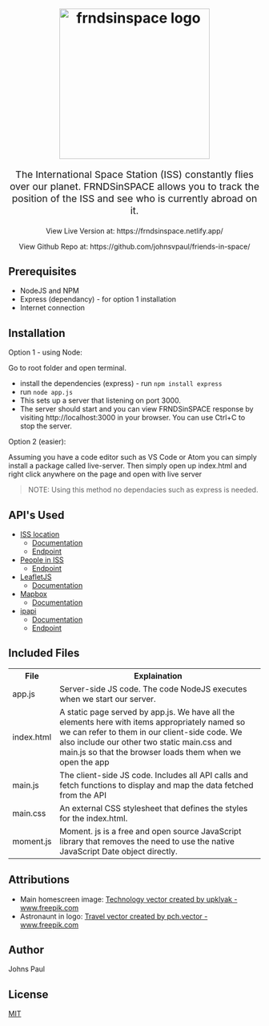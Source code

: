 
<h1 align="center">
  <img src="https://frndsinspace.netlify.app/img/logo.png" alt="frndsinspace logo" title="frndsinspace logo" width="300">
  <br>
</h1>
<p align="center" style="font-size: 1.2rem;">The International Space Station (ISS) constantly flies over our planet. FRNDSinSPACE
                allows you to track the position of the ISS and see who is currently abroad on it.</p>

<p align="center" >View Live Version at:
https://frndsinspace.netlify.app/ </p>
<p align="center" >View Github Repo at:
https://github.com/johnsvpaul/friends-in-space/ </p>

## Prerequisites

- NodeJS and NPM
- Express (dependancy) - for option 1 installation
- Internet connection

## Installation


Option 1 - using Node:

Go to root folder and open terminal.

- install the dependencies (express) - run `npm install express`
- run `node app.js`
- This sets up a server that listening on port 3000.
- The server should start and you can view FRNDSinSPACE response by visiting http://localhost:3000 in
your browser. You can use Ctrl+C to stop the server.

Option 2 (easier):


Assuming you have a code editor such as VS Code or Atom you can simply install a package called live-server. Then simply open up index.html and right click anywhere on the page and open with live server
> NOTE: Using this method no dependacies such as express is needed.



## API's Used

- [ISS location](https://wheretheiss.at/)
  - [Documentation](https://wheretheiss.at/w/developer)
  - [Endpoint](https://api.wheretheiss.at/v1/satellites/25544)
- [People in ISS](https://www.howmanypeopleareinspacerightnow.com/)
  - [Endpoint](https://www.howmanypeopleareinspacerightnow.com/peopleinspace.json)
- [LeafletJS](https://leafletjs.com/)
  - [Documentation](https://leafletjs.com/reference-1.1.0.html#popup)
- [Mapbox](https://www.mapbox.com/)
  - [Documentation](https://docs.mapbox.com/api/)
- [ipapi](https://ipapi.co/)
  - [Documentation](https://ipapi.co/api/#introduction)
  - [Endpoint](https://ipapi.co/json)


## Included Files
<table>
	
  <tr>
    <th>File</th>
    <th>Explaination</th>
  </tr>
	
  <tr>
    <td>app.js</td>
    <td>Server-side JS code. The code NodeJS executes when we start our
		server.</td>
  </tr>
	 <tr>
    <td>index.html</td>
    <td>A static page served by app.js. We have all the
elements here with items appropriately named
so we can refer to them in our client-side code.
We also include our other two static
main.css and main.js so that the
browser loads them when we open the app</td>
  </tr>
	 <tr>
    <td>main.js</td>
    <td>The client-side JS code. Includes all API calls and fetch functions to display and map the data fetched from the API</td>
  </tr>
	 <tr>
    <td>main.css</td>
    <td>An external CSS stylesheet that defines the
styles for the index.html.</td>
  </tr>
		 <tr>
    <td>moment.js</td>
    <td>Moment. js is a free and open source JavaScript library that removes the need to use the native JavaScript Date object directly.</td>
  </tr>
	

  
</table>

## Attributions

- Main homescreen image: <a href='https://www.freepik.com/free-photos-vectors/technology'>Technology vector created by upklyak - www.freepik.com</a>
- Astronaunt in logo: <a href='https://www.freepik.com/free-photos-vectors/travel'>Travel vector created by pch.vector - www.freepik.com</a>

## Author
Johns Paul

## License
[MIT](https://choosealicense.com/licenses/mit/)

